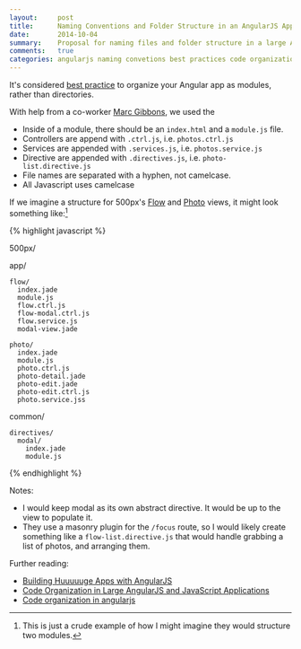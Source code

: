 ```yaml
---
layout:     post
title:      Naming Conventions and Folder Structure in an AngularJS App
date:       2014-10-04
summary:    Proposal for naming files and folder structure in a large Angular app.
comments:   true
categories: angularjs naming convetions best practices code organization
---
```


It's considered [best practice](https://docs.google.com/document/d/1XXMvReO8-Awi1EZXAXS4PzDzdNvV6pGcuaF4Q9821Es/mobilebasic?pli=1) to organize your Angular app as modules, rather than directories.

With help from a co-worker [Marc Gibbons](https://github.com/marcgibbons), we used the

* Inside of a module, there should be an `index.html` and a `module.js` file.
* Controllers are append with `.ctrl.js`, i.e. `photos.ctrl.js`
* Services are appended with `.services.js`, i.e. `photos.service.js`
* Directive are appended with `.directives.js`, i.e. `photo-list.directive.js`
* File names are separated with a hyphen, not camelcase.
* All Javascript uses camelcase

If we imagine a structure for 500px's [Flow](https://500px.com/flow) and [Photo](https://500px.com/photo/85027657/flower-queen-by-darya-chacheva?from=user) views, it might look something like:[^1]

{% highlight javascript %}

500px/

  app/

    flow/
      index.jade
      module.js
      flow.ctrl.js
      flow-modal.ctrl.js
      flow.service.js
      modal-view.jade

    photo/
      index.jade
      module.js
      photo.ctrl.js
      photo-detail.jade
      photo-edit.jade
      photo-edit.ctrl.js
      photo.service.jss

  common/

    directives/
      modal/
        index.jade
        module.js

{% endhighlight %}

Notes:

* I would keep modal as its own abstract directive. It would be up to the view to populate it.
* They use a masonry plugin for the `/focus` route, so I would likely create something like a `flow-list.directive.js` that would handle grabbing a list of photos, and arranging them.

Further reading:

- [Building Huuuuuge Apps with AngularJS](http://briantford.com/blog/huuuuuge-angular-apps)
- [Code Organization in Large AngularJS and JavaScript Applications](http://cliffmeyers.com/blog/2013/4/21/code-organization-angularjs-javascript)
- [Code organization in angularjs](http://tech-blog.maddyzone.com/javascript/code-organization-angularjs)



[^1]: This is just a crude example of how I might imagine they would structure two modules.
